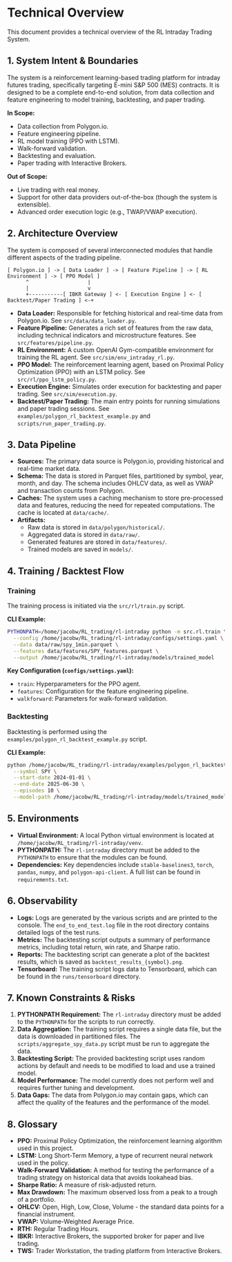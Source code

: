 # Technical Overview

This document provides a technical overview of the RL Intraday Trading System.

## 1. System Intent & Boundaries

The system is a reinforcement learning-based trading platform for intraday futures trading, specifically targeting E-mini S&P 500 (MES) contracts. It is designed to be a complete end-to-end solution, from data collection and feature engineering to model training, backtesting, and paper trading.

**In Scope:**

*   Data collection from Polygon.io.
*   Feature engineering pipeline.
*   RL model training (PPO with LSTM).
*   Walk-forward validation.
*   Backtesting and evaluation.
*   Paper trading with Interactive Brokers.

**Out of Scope:**

*   Live trading with real money.
*   Support for other data providers out-of-the-box (though the system is extensible).
*   Advanced order execution logic (e.g., TWAP/VWAP execution).

## 2. Architecture Overview

The system is composed of several interconnected modules that handle different aspects of the trading pipeline.

```
[ Polygon.io ] -> [ Data Loader ] -> [ Feature Pipeline ] -> [ RL Environment ] -> [ PPO Model ]
      ^                   |
      |                   v
      +-----------[ IBKR Gateway ] <- [ Execution Engine ] <- [ Backtest/Paper Trading ] <-+
```

*   **Data Loader:** Responsible for fetching historical and real-time data from Polygon.io. See `src/data/data_loader.py`.
*   **Feature Pipeline:** Generates a rich set of features from the raw data, including technical indicators and microstructure features. See `src/features/pipeline.py`.
*   **RL Environment:** A custom OpenAI Gym-compatible environment for training the RL agent. See `src/sim/env_intraday_rl.py`.
*   **PPO Model:** The reinforcement learning agent, based on Proximal Policy Optimization (PPO) with an LSTM policy. See `src/rl/ppo_lstm_policy.py`.
*   **Execution Engine:** Simulates order execution for backtesting and paper trading. See `src/sim/execution.py`.
*   **Backtest/Paper Trading:** The main entry points for running simulations and paper trading sessions. See `examples/polygon_rl_backtest_example.py` and `scripts/run_paper_trading.py`.

## 3. Data Pipeline

*   **Sources:** The primary data source is Polygon.io, providing historical and real-time market data.
*   **Schema:** The data is stored in Parquet files, partitioned by symbol, year, month, and day. The schema includes OHLCV data, as well as VWAP and transaction counts from Polygon.
*   **Caches:** The system uses a caching mechanism to store pre-processed data and features, reducing the need for repeated computations. The cache is located at `data/cache/`.
*   **Artifacts:**
    *   Raw data is stored in `data/polygon/historical/`.
    *   Aggregated data is stored in `data/raw/`.
    *   Generated features are stored in `data/features/`.
    *   Trained models are saved in `models/`.

## 4. Training / Backtest Flow

### Training

The training process is initiated via the `src/rl/train.py` script.

**CLI Example:**

```bash
PYTHONPATH=/home/jacobw/RL_trading/rl-intraday python -m src.rl.train \
  --config /home/jacobw/RL_trading/rl-intraday/configs/settings.yaml \
  --data data/raw/spy_1min.parquet \
  --features data/features/SPY_features.parquet \
  --output /home/jacobw/RL_trading/rl-intraday/models/trained_model
```

**Key Configuration (`configs/settings.yaml`):**

*   `train`: Hyperparameters for the PPO agent.
*   `features`: Configuration for the feature engineering pipeline.
*   `walkforward`: Parameters for walk-forward validation.

### Backtesting

Backtesting is performed using the `examples/polygon_rl_backtest_example.py` script.

**CLI Example:**

```bash
python /home/jacobw/RL_trading/rl-intraday/examples/polygon_rl_backtest_example.py \
  --symbol SPY \
  --start-date 2024-01-01 \
  --end-date 2025-06-30 \
  --episodes 10 \
  --model-path /home/jacobw/RL_trading/rl-intraday/models/trained_model.zip
```

## 5. Environments

*   **Virtual Environment:** A local Python virtual environment is located at `/home/jacobw/RL_trading/rl-intraday/venv`.
*   **PYTHONPATH:** The `rl-intraday` directory must be added to the `PYTHONPATH` to ensure that the modules can be found.
*   **Dependencies:** Key dependencies include `stable-baselines3`, `torch`, `pandas`, `numpy`, and `polygon-api-client`. A full list can be found in `requirements.txt`.

## 6. Observability

*   **Logs:** Logs are generated by the various scripts and are printed to the console. The `end_to_end_test.log` file in the root directory contains detailed logs of the test runs.
*   **Metrics:** The backtesting script outputs a summary of performance metrics, including total return, win rate, and Sharpe ratio.
*   **Reports:** The backtesting script can generate a plot of the backtest results, which is saved as `backtest_results_{symbol}.png`.
*   **Tensorboard:** The training script logs data to Tensorboard, which can be found in the `runs/tensorboard` directory.

## 7. Known Constraints & Risks

1.  **PYTHONPATH Requirement:** The `rl-intraday` directory must be added to the `PYTHONPATH` for the scripts to run correctly.
2.  **Data Aggregation:** The training script requires a single data file, but the data is downloaded in partitioned files. The `scripts/aggregate_spy_data.py` script must be run to aggregate the data.
3.  **Backtesting Script:** The provided backtesting script uses random actions by default and needs to be modified to load and use a trained model.
4.  **Model Performance:** The model currently does not perform well and requires further tuning and development.
5.  **Data Gaps:** The data from Polygon.io may contain gaps, which can affect the quality of the features and the performance of the model.

## 8. Glossary

*   **PPO:** Proximal Policy Optimization, the reinforcement learning algorithm used in this project.
*   **LSTM:** Long Short-Term Memory, a type of recurrent neural network used in the policy.
*   **Walk-Forward Validation:** A method for testing the performance of a trading strategy on historical data that avoids lookahead bias.
*   **Sharpe Ratio:** A measure of risk-adjusted return.
*   **Max Drawdown:** The maximum observed loss from a peak to a trough of a portfolio.
*   **OHLCV:** Open, High, Low, Close, Volume - the standard data points for a financial instrument.
*   **VWAP:** Volume-Weighted Average Price.
*   **RTH:** Regular Trading Hours.
*   **IBKR:** Interactive Brokers, the supported broker for paper and live trading.
*   **TWS:** Trader Workstation, the trading platform from Interactive Brokers.
